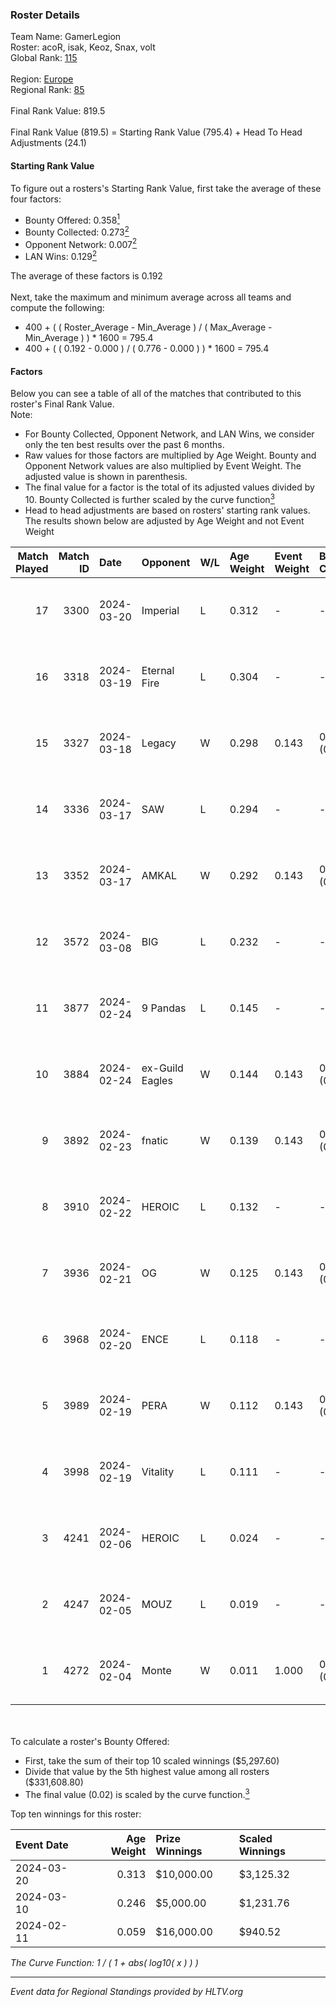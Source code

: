 ### Roster Details<br />
Team Name: GamerLegion<br />
Roster: acoR, isak, Keoz, Snax, volt<br />
Global Rank: [115](../standings_global.md)<br />
<br />
Region: [Europe]( ../standings_europe.md)<br />
Regional Rank: [85]( ../standings_europe.md)<br />
<br />
Final Rank Value:  819.5<br />
<br />
Final Rank Value (819.5) = Starting Rank Value (795.4) + Head To Head Adjustments (24.1)<br />

#### Starting Rank Value<br />
To figure out a rosters's Starting Rank Value, first take the average of these four factors:<br />
- Bounty Offered: 0.358[<sup>1</sup>](#table2)
- Bounty Collected: 0.273[<sup>2</sup>](#table1)
- Opponent Network: 0.007[<sup>2</sup>](#table1)
- LAN Wins: 0.129[<sup>2</sup>](#table1)

The average of these factors is 0.192<br />
<br />
Next, take the maximum and minimum average across all teams and compute the following:<br />
- 400 + ( ( Roster_Average - Min_Average ) / ( Max_Average - Min_Average ) ) * 1600 = 795.4
- 400 + ( ( 0.192 - 0.000 ) / ( 0.776 - 0.000 ) ) * 1600 = 795.4


#### Factors<br />
Below you can see a table of all of the matches that contributed to this roster's Final Rank Value.<br />
Note:<br />

- For Bounty Collected, Opponent Network, and LAN Wins, we consider only the ten best results over the past 6 months.
- Raw values for those factors are multiplied by Age Weight. Bounty and Opponent Network values are also multiplied by Event Weight. The adjusted value is shown in parenthesis.
- The final value for a factor is the total of its adjusted values divided by 10. Bounty Collected is further scaled by the curve function[<sup>3</sup>](#curveFunction)
- Head to head adjustments are based on rosters' starting rank values. The results shown below are adjusted by Age Weight and not Event Weight
<span id="table1"></span><br />


| Match Played | Match ID | Date       | Opponent        | W/L | Age Weight | Event Weight | Bounty Collected | Opponent Network | LAN Wins  | H2H Adj. | Roster                       |
| -: | -: | :- | :- | :- | :- | :- | :- | :- | :- | -: | :- |
|           17 |     3300 | 2024-03-20 | Imperial        | L   | 0.312      | -            | -                | -                | -         |    -0.66 | acoR, isak, Keoz, Snax, volt |
|           16 |     3318 | 2024-03-19 | Eternal Fire    | L   | 0.304      | -            | -                | -                | -         |    -0.06 | acoR, isak, Keoz, Snax, volt |
|           15 |     3327 | 2024-03-18 | Legacy          | W   | 0.298      | 0.143        | 0.118 (0.005)    | 0.562 (0.024)    | 1 (0.298) |     7.13 | acoR, isak, Keoz, Snax, volt |
|           14 |     3336 | 2024-03-17 | SAW             | L   | 0.294      | -            | -                | -                | -         |    -0.96 | acoR, isak, Keoz, Snax, volt |
|           13 |     3352 | 2024-03-17 | AMKAL           | W   | 0.292      | 0.143        | 0.131 (0.005)    | 0.484 (0.020)    | 1 (0.292) |     8.01 | acoR, isak, Keoz, Snax, volt |
|           12 |     3572 | 2024-03-08 | BIG             | L   | 0.232      | -            | -                | -                | -         |    -0.58 | acoR, isak, Keoz, Snax, volt |
|           11 |     3877 | 2024-02-24 | 9 Pandas        | L   | 0.145      | -            | -                | -                | -         |    -1.09 | acoR, isak, Keoz, Snax, volt |
|           10 |     3884 | 2024-02-24 | ex-Guild Eagles | W   | 0.144      | 0.143        | 0.007 (0.000)    | 0.226 (0.005)    | 1 (0.144) |     2.43 | acoR, isak, Keoz, Snax, volt |
|            9 |     3892 | 2024-02-23 | fnatic          | W   | 0.139      | 0.143        | 0.371 (0.007)    | 0.633 (0.013)    | 1 (0.139) |     4.31 | acoR, isak, Keoz, Snax, volt |
|            8 |     3910 | 2024-02-22 | HEROIC          | L   | 0.132      | -            | -                | -                | -         |    -0.05 | acoR, isak, Keoz, Snax, volt |
|            7 |     3936 | 2024-02-21 | OG              | W   | 0.125      | 0.143        | 0.143 (0.003)    | 0.133 (0.002)    | 1 (0.125) |     3.02 | acoR, isak, Keoz, Snax, volt |
|            6 |     3968 | 2024-02-20 | ENCE            | L   | 0.118      | -            | -                | -                | -         |    -0.07 | acoR, isak, Keoz, Snax, volt |
|            5 |     3989 | 2024-02-19 | PERA            | W   | 0.112      | 0.143        | 0.048 (0.001)    | 0.452 (0.007)    | 1 (0.112) |     2.43 | acoR, isak, Keoz, Snax, volt |
|            4 |     3998 | 2024-02-19 | Vitality        | L   | 0.111      | -            | -                | -                | -         |    -0.01 | acoR, isak, Keoz, Snax, volt |
|            3 |     4241 | 2024-02-06 | HEROIC          | L   | 0.024      | -            | -                | -                | -         |    -0.01 | acoR, isak, Keoz, Snax, volt |
|            2 |     4247 | 2024-02-05 | MOUZ            | L   | 0.019      | -            | -                | -                | -         |    -0.00 | acoR, isak, Keoz, Snax, volt |
|            1 |     4272 | 2024-02-04 | Monte           | W   | 0.011      | 1.000        | 0.062 (0.001)    | 0.170 (0.002)    | 1 (0.011) |     0.27 | acoR, isak, Keoz, Snax, volt |

<br />
<span id="table2"></span><br />
To calculate a roster's Bounty Offered:<br />

- First, take the sum of their top 10 scaled winnings ($5,297.60)
- Divide that value by the 5th highest value among all rosters ($331,608.80)
- The final value (0.02) is scaled by the curve function.[<sup>3</sup>](#curveFunction)

Top ten winnings for this roster:<br />

| Event Date | Age Weight | Prize Winnings | Scaled Winnings |
| :- | -: | :- | :- |
| 2024-03-20 |      0.313 | $10,000.00     | $3,125.32       |
| 2024-03-10 |      0.246 | $5,000.00      | $1,231.76       |
| 2024-02-11 |      0.059 | $16,000.00     | $940.52         |


<span id="curveFunction"></span>_The Curve Function: 1 / ( 1 + abs( log10( x ) ) )_<br />

---
_Event data for Regional Standings provided by HLTV.org_<br />
